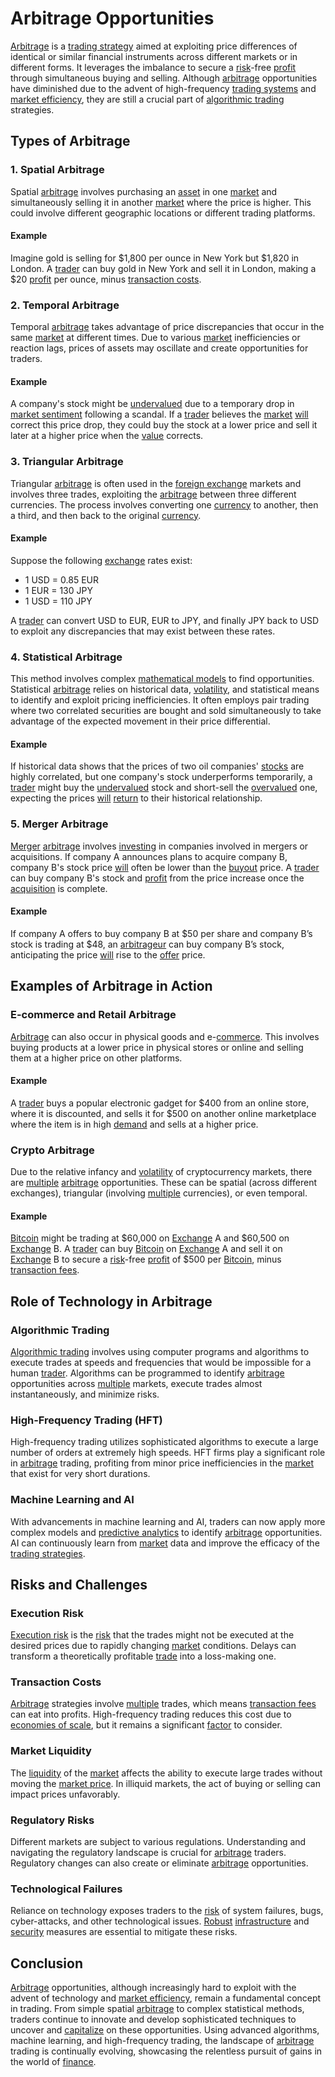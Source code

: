 # Arbitrage Opportunities

[Arbitrage](../a/arbitrage.md) is a [trading strategy](../t/trading_strategy.md) aimed at exploiting price differences of identical or similar financial instruments across different markets or in different forms. It leverages the imbalance to secure a [risk](../r/risk.md)-free [profit](../p/profit.md) through simultaneous buying and selling. Although [arbitrage](../a/arbitrage.md) opportunities have diminished due to the advent of high-frequency [trading systems](../t/trading_systems.md) and [market efficiency](../m/market_efficiency.md), they are still a crucial part of [algorithmic trading](../a/algorithmic_trading.md) strategies.

## Types of Arbitrage

### 1. Spatial Arbitrage
Spatial [arbitrage](../a/arbitrage.md) involves purchasing an [asset](../a/asset.md) in one [market](../m/market.md) and simultaneously selling it in another [market](../m/market.md) where the price is higher. This could involve different geographic locations or different trading platforms.

#### Example
Imagine gold is selling for $1,800 per ounce in New York but $1,820 in London. A [trader](../t/trader.md) can buy gold in New York and sell it in London, making a $20 [profit](../p/profit.md) per ounce, minus [transaction costs](../t/transaction_costs.md).

### 2. Temporal Arbitrage
Temporal [arbitrage](../a/arbitrage.md) takes advantage of price discrepancies that occur in the same [market](../m/market.md) at different times. Due to various [market](../m/market.md) inefficiencies or reaction lags, prices of assets may oscillate and create opportunities for traders.

#### Example
A company's stock might be [undervalued](../u/undervalued.md) due to a temporary drop in [market sentiment](../m/market_sentiment.md) following a scandal. If a [trader](../t/trader.md) believes the [market](../m/market.md) [will](../w/will.md) correct this price drop, they could buy the stock at a lower price and sell it later at a higher price when the [value](../v/value.md) corrects.

### 3. Triangular Arbitrage
Triangular [arbitrage](../a/arbitrage.md) is often used in the [foreign exchange](../f/foreign_exchange.md) markets and involves three trades, exploiting the [arbitrage](../a/arbitrage.md) between three different currencies. The process involves converting one [currency](../c/currency.md) to another, then a third, and then back to the original [currency](../c/currency.md).

#### Example
Suppose the following [exchange](../e/exchange.md) rates exist:
- 1 USD = 0.85 EUR
- 1 EUR = 130 JPY
- 1 USD = 110 JPY

A [trader](../t/trader.md) can convert USD to EUR, EUR to JPY, and finally JPY back to USD to exploit any discrepancies that may exist between these rates.

### 4. Statistical Arbitrage
This method involves complex [mathematical models](../m/mathematical_models_in_trading.md) to find opportunities. Statistical [arbitrage](../a/arbitrage.md) relies on historical data, [volatility](../v/volatility.md), and statistical means to identify and exploit pricing inefficiencies. It often employs pair trading where two correlated securities are bought and sold simultaneously to take advantage of the expected movement in their price differential.

#### Example
If historical data shows that the prices of two oil companies' [stocks](../s/stock.md) are highly correlated, but one company's stock underperforms temporarily, a [trader](../t/trader.md) might buy the [undervalued](../u/undervalued.md) stock and short-sell the [overvalued](../o/overvalued.md) one, expecting the prices [will](../w/will.md) [return](../r/return.md) to their historical relationship.

### 5. Merger Arbitrage
[Merger](../m/merger.md) [arbitrage](../a/arbitrage.md) involves [investing](../i/investing.md) in companies involved in mergers or acquisitions. If company A announces plans to acquire company B, company B's stock price [will](../w/will.md) often be lower than the [buyout](../b/buyout.md) price. A [trader](../t/trader.md) can buy company B's stock and [profit](../p/profit.md) from the price increase once the [acquisition](../a/acquisition.md) is complete.

#### Example
If company A offers to buy company B at $50 per share and company B’s stock is trading at $48, an [arbitrageur](../a/arbitrageur.md) can buy company B’s stock, anticipating the price [will](../w/will.md) rise to the [offer](../o/offer.md) price.

## Examples of Arbitrage in Action

### E-commerce and Retail Arbitrage
[Arbitrage](../a/arbitrage.md) can also occur in physical goods and e-[commerce](../c/commerce.md). This involves buying products at a lower price in physical stores or online and selling them at a higher price on other platforms.

#### Example
A [trader](../t/trader.md) buys a popular electronic gadget for $400 from an online store, where it is discounted, and sells it for $500 on another online marketplace where the item is in high [demand](../d/demand.md) and sells at a higher price.

### Crypto Arbitrage
Due to the relative infancy and [volatility](../v/volatility.md) of cryptocurrency markets, there are [multiple](../m/multiple.md) [arbitrage](../a/arbitrage.md) opportunities. These can be spatial (across different exchanges), triangular (involving [multiple](../m/multiple.md) currencies), or even temporal.

#### Example
[Bitcoin](../b/bitcoin.md) might be trading at $60,000 on [Exchange](../e/exchange.md) A and $60,500 on [Exchange](../e/exchange.md) B. A [trader](../t/trader.md) can buy [Bitcoin](../b/bitcoin.md) on [Exchange](../e/exchange.md) A and sell it on [Exchange](../e/exchange.md) B to secure a [risk](../r/risk.md)-free [profit](../p/profit.md) of $500 per [Bitcoin](../b/bitcoin.md), minus [transaction fees](../t/transaction_fees.md).

## Role of Technology in Arbitrage

### Algorithmic Trading
[Algorithmic trading](../a/algorithmic_trading.md) involves using computer programs and algorithms to execute trades at speeds and frequencies that would be impossible for a human [trader](../t/trader.md). Algorithms can be programmed to identify [arbitrage](../a/arbitrage.md) opportunities across [multiple](../m/multiple.md) markets, execute trades almost instantaneously, and minimize risks.

### High-Frequency Trading (HFT)
High-frequency trading utilizes sophisticated algorithms to execute a large number of orders at extremely high speeds. HFT firms play a significant role in [arbitrage](../a/arbitrage.md) trading, profiting from minor price inefficiencies in the [market](../m/market.md) that exist for very short durations.

### Machine Learning and AI
With advancements in machine learning and AI, traders can now apply more complex models and [predictive analytics](../p/predictive_analytics.md) to identify [arbitrage](../a/arbitrage.md) opportunities. AI can continuously learn from [market](../m/market.md) data and improve the efficacy of the [trading strategies](../t/trading_strategies.md).

## Risks and Challenges

### Execution Risk
[Execution risk](../e/execution_risk.md) is the [risk](../r/risk.md) that the trades might not be executed at the desired prices due to rapidly changing [market](../m/market.md) conditions. Delays can transform a theoretically profitable [trade](../t/trade.md) into a loss-making one.

### Transaction Costs
[Arbitrage](../a/arbitrage.md) strategies involve [multiple](../m/multiple.md) trades, which means [transaction fees](../t/transaction_fees.md) can eat into profits. High-frequency trading reduces this cost due to [economies of scale](../e/economies_of_scale.md), but it remains a significant [factor](../f/factor.md) to consider.

### Market Liquidity
The [liquidity](../l/liquidity.md) of the [market](../m/market.md) affects the ability to execute large trades without moving the [market price](../m/market_price.md). In illiquid markets, the act of buying or selling can impact prices unfavorably.

### Regulatory Risks
Different markets are subject to various regulations. Understanding and navigating the regulatory landscape is crucial for [arbitrage](../a/arbitrage.md) traders. Regulatory changes can also create or eliminate [arbitrage](../a/arbitrage.md) opportunities.

### Technological Failures
Reliance on technology exposes traders to the [risk](../r/risk.md) of system failures, bugs, cyber-attacks, and other technological issues. [Robust](../r/robust.md) [infrastructure](../i/infrastructure.md) and [security](../s/security.md) measures are essential to mitigate these risks.

## Conclusion

[Arbitrage](../a/arbitrage.md) opportunities, although increasingly hard to exploit with the advent of technology and [market efficiency](../m/market_efficiency.md), remain a fundamental concept in trading. From simple spatial [arbitrage](../a/arbitrage.md) to complex statistical methods, traders continue to innovate and develop sophisticated techniques to uncover and [capitalize](../c/capitalize.md) on these opportunities. Using advanced algorithms, machine learning, and high-frequency trading, the landscape of [arbitrage](../a/arbitrage.md) trading is continually evolving, showcasing the relentless pursuit of gains in the world of [finance](../f/finance.md).
